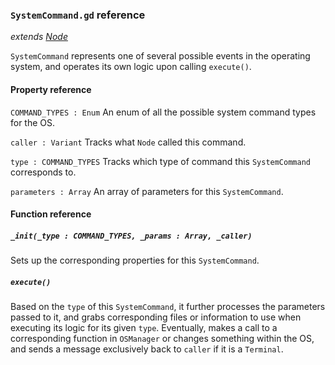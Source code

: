 ### `SystemCommand.gd` reference
*extends [Node](https://docs.godotengine.org/en/stable/classes/class_node.html)*

`SystemCommand` represents one of several possible events in the operating system, and operates its own logic upon calling `execute()`.

#### Property reference
`COMMAND_TYPES : Enum`
An enum of all the possible system command types for the OS.

`caller : Variant`
Tracks what `Node` called this command.

`type : COMMAND_TYPES`
Tracks which type of command this `SystemCommand` corresponds to.

`parameters : Array`
An array of parameters for this `SystemCommand`.

#### Function reference
##### `_init(_type : COMMAND_TYPES, _params : Array, _caller)`
Sets up the corresponding properties for this `SystemCommand`.

##### `execute()`
Based on the `type` of this `SystemCommand`, it further processes the parameters passed to it, and grabs corresponding files or information to use when executing its logic for its given `type`. Eventually, makes a call to a corresponding function in `OSManager` or changes something within the OS, and sends a message exclusively back to `caller` if it is a `Terminal`.
